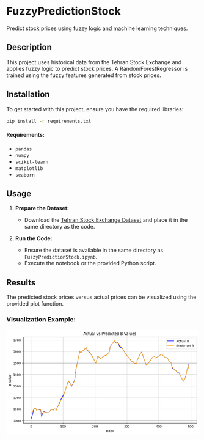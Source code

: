 
# FuzzyPredictionStock

Predict stock prices using fuzzy logic and machine learning techniques.

## Description

This project uses historical data from the Tehran Stock Exchange and applies fuzzy logic to predict stock prices. A RandomForestRegressor is trained using the fuzzy features generated from stock prices.

## Installation

To get started with this project, ensure you have the required libraries:

```bash
pip install -r requirements.txt
```

#### Requirements:

- `pandas`
- `numpy`
- `scikit-learn`
- `matplotlib`
- `seaborn`

## Usage

1. **Prepare the Dataset:**
   - Download the [Tehran Stock Exchange Dataset](https://drive.google.com/uc?id=196FqeYd39uvgEsNEyzBZ73_b7bi6Blkl) and place it in the same directory as the code.

2. **Run the Code:**
   - Ensure the dataset is available in the same directory as `FuzzyPredictionStock.ipynb`.
   - Execute the notebook or the provided Python script.

## Results

The predicted stock prices versus actual prices can be visualized using the provided plot function.

### Visualization Example:

![Stock Prediction Plot](stock_prediction_plot.png)
